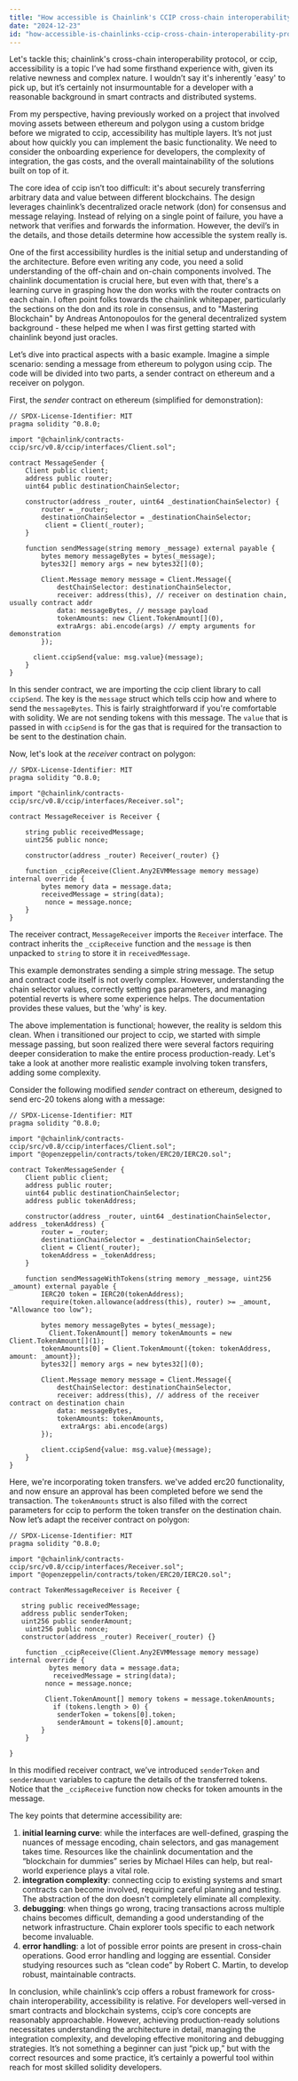 ```yaml
---
title: "How accessible is Chainlink's CCIP cross-chain interoperability protocol?"
date: "2024-12-23"
id: "how-accessible-is-chainlinks-ccip-cross-chain-interoperability-protocol"
---
```


Let's tackle this; chainlink's cross-chain interoperability protocol, or ccip, accessibility is a topic I’ve had some firsthand experience with, given its relative newness and complex nature. I wouldn’t say it's inherently 'easy' to pick up, but it’s certainly not insurmountable for a developer with a reasonable background in smart contracts and distributed systems.

From my perspective, having previously worked on a project that involved moving assets between ethereum and polygon using a custom bridge before we migrated to ccip, accessibility has multiple layers. It’s not just about how quickly you can implement the basic functionality. We need to consider the onboarding experience for developers, the complexity of integration, the gas costs, and the overall maintainability of the solutions built on top of it.

The core idea of ccip isn’t too difficult: it's about securely transferring arbitrary data and value between different blockchains. The design leverages chainlink’s decentralized oracle network (don) for consensus and message relaying. Instead of relying on a single point of failure, you have a network that verifies and forwards the information. However, the devil’s in the details, and those details determine how accessible the system really is.

One of the first accessibility hurdles is the initial setup and understanding of the architecture. Before even writing any code, you need a solid understanding of the off-chain and on-chain components involved. The chainlink documentation is crucial here, but even with that, there's a learning curve in grasping how the don works with the router contracts on each chain. I often point folks towards the chainlink whitepaper, particularly the sections on the don and its role in consensus, and to "Mastering Blockchain" by Andreas Antonopoulos for the general decentralized system background - these helped me when I was first getting started with chainlink beyond just oracles.

Let’s dive into practical aspects with a basic example. Imagine a simple scenario: sending a message from ethereum to polygon using ccip. The code will be divided into two parts, a sender contract on ethereum and a receiver on polygon.

First, the *sender* contract on ethereum (simplified for demonstration):

```solidity
// SPDX-License-Identifier: MIT
pragma solidity ^0.8.0;

import "@chainlink/contracts-ccip/src/v0.8/ccip/interfaces/Client.sol";

contract MessageSender {
    Client public client;
    address public router;
    uint64 public destinationChainSelector;

    constructor(address _router, uint64 _destinationChainSelector) {
        router = _router;
        destinationChainSelector = _destinationChainSelector;
         client = Client(_router);
    }

    function sendMessage(string memory _message) external payable {
        bytes memory messageBytes = bytes(_message);
        bytes32[] memory args = new bytes32[](0);

        Client.Message memory message = Client.Message({
            destChainSelector: destinationChainSelector,
            receiver: address(this), // receiver on destination chain, usually contract addr
            data: messageBytes, // message payload
            tokenAmounts: new Client.TokenAmount[](0),
            extraArgs: abi.encode(args) // empty arguments for demonstration
        });

      client.ccipSend{value: msg.value}(message);
    }
}

```

In this sender contract, we are importing the ccip client library to call `ccipSend`. The key is the `message` struct which tells ccip how and where to send the `messageBytes`. This is fairly straightforward if you're comfortable with solidity. We are not sending tokens with this message. The `value` that is passed in with `ccipSend` is for the gas that is required for the transaction to be sent to the destination chain.

Now, let's look at the *receiver* contract on polygon:

```solidity
// SPDX-License-Identifier: MIT
pragma solidity ^0.8.0;

import "@chainlink/contracts-ccip/src/v0.8/ccip/interfaces/Receiver.sol";

contract MessageReceiver is Receiver {

    string public receivedMessage;
    uint256 public nonce;

    constructor(address _router) Receiver(_router) {}

    function _ccipReceive(Client.Any2EVMMessage memory message) internal override {
        bytes memory data = message.data;
        receivedMessage = string(data);
         nonce = message.nonce;
    }
}
```

The receiver contract, `MessageReceiver` imports the `Receiver` interface. The contract inherits the `_ccipReceive` function and the `message` is then unpacked to `string` to store it in `receivedMessage`.

This example demonstrates sending a simple string message. The setup and contract code itself is not overly complex. However, understanding the chain selector values, correctly setting gas parameters, and managing potential reverts is where some experience helps. The documentation provides these values, but the 'why' is key.

The above implementation is functional; however, the reality is seldom this clean. When i transitioned our project to ccip, we started with simple message passing, but soon realized there were several factors requiring deeper consideration to make the entire process production-ready. Let's take a look at another more realistic example involving token transfers, adding some complexity.

Consider the following modified *sender* contract on ethereum, designed to send erc-20 tokens along with a message:

```solidity
// SPDX-License-Identifier: MIT
pragma solidity ^0.8.0;

import "@chainlink/contracts-ccip/src/v0.8/ccip/interfaces/Client.sol";
import "@openzeppelin/contracts/token/ERC20/IERC20.sol";

contract TokenMessageSender {
    Client public client;
    address public router;
    uint64 public destinationChainSelector;
    address public tokenAddress;

    constructor(address _router, uint64 _destinationChainSelector, address _tokenAddress) {
        router = _router;
        destinationChainSelector = _destinationChainSelector;
        client = Client(_router);
        tokenAddress = _tokenAddress;
    }

    function sendMessageWithTokens(string memory _message, uint256 _amount) external payable {
        IERC20 token = IERC20(tokenAddress);
        require(token.allowance(address(this), router) >= _amount, "Allowance too low");

        bytes memory messageBytes = bytes(_message);
          Client.TokenAmount[] memory tokenAmounts = new Client.TokenAmount[](1);
        tokenAmounts[0] = Client.TokenAmount({token: tokenAddress, amount: _amount});
        bytes32[] memory args = new bytes32[](0);

        Client.Message memory message = Client.Message({
            destChainSelector: destinationChainSelector,
            receiver: address(this), // address of the receiver contract on destination chain
            data: messageBytes,
            tokenAmounts: tokenAmounts,
             extraArgs: abi.encode(args)
        });

        client.ccipSend{value: msg.value}(message);
    }
}
```

Here, we're incorporating token transfers. we've added erc20 functionality, and now ensure an approval has been completed before we send the transaction. The `tokenAmounts` struct is also filled with the correct parameters for ccip to perform the token transfer on the destination chain. Now let’s adapt the receiver contract on polygon:

```solidity
// SPDX-License-Identifier: MIT
pragma solidity ^0.8.0;

import "@chainlink/contracts-ccip/src/v0.8/ccip/interfaces/Receiver.sol";
import "@openzeppelin/contracts/token/ERC20/IERC20.sol";

contract TokenMessageReceiver is Receiver {

   string public receivedMessage;
   address public senderToken;
   uint256 public senderAmount;
    uint256 public nonce;
   constructor(address _router) Receiver(_router) {}

    function _ccipReceive(Client.Any2EVMMessage memory message) internal override {
          bytes memory data = message.data;
           receivedMessage = string(data);
         nonce = message.nonce;

         Client.TokenAmount[] memory tokens = message.tokenAmounts;
           if (tokens.length > 0) {
            senderToken = tokens[0].token;
            senderAmount = tokens[0].amount;
        }
    }

}
```

In this modified receiver contract, we’ve introduced `senderToken` and `senderAmount` variables to capture the details of the transferred tokens. Notice that the `_ccipReceive` function now checks for token amounts in the message.

The key points that determine accessibility are:

1.  **initial learning curve**: while the interfaces are well-defined, grasping the nuances of message encoding, chain selectors, and gas management takes time. Resources like the chainlink documentation and the “blockchain for dummies” series by Michael Hiles can help, but real-world experience plays a vital role.
2.  **integration complexity**: connecting ccip to existing systems and smart contracts can become involved, requiring careful planning and testing. The abstraction of the don doesn't completely eliminate all complexity.
3.  **debugging**: when things go wrong, tracing transactions across multiple chains becomes difficult, demanding a good understanding of the network infrastructure. Chain explorer tools specific to each network become invaluable.
4.  **error handling**: a lot of possible error points are present in cross-chain operations. Good error handling and logging are essential. Consider studying resources such as “clean code” by Robert C. Martin, to develop robust, maintainable contracts.

In conclusion, while chainlink’s ccip offers a robust framework for cross-chain interoperability, accessibility is relative. For developers well-versed in smart contracts and blockchain systems, ccip’s core concepts are reasonably approachable. However, achieving production-ready solutions necessitates understanding the architecture in detail, managing the integration complexity, and developing effective monitoring and debugging strategies. It’s not something a beginner can just “pick up,” but with the correct resources and some practice, it’s certainly a powerful tool within reach for most skilled solidity developers.
